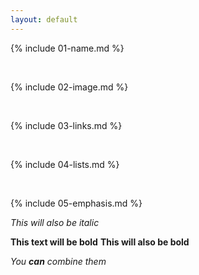 ```yaml
---
layout: default
---
```


{% include 01-name.md %}

<br>

{% include 02-image.md %}

<br>

{% include 03-links.md %}

<br>

{% include 04-lists.md %}

<br>

{% include 05-emphasis.md %}

_This will also be italic_

**This text will be bold**
__This will also be bold__

_You **can** combine them_
